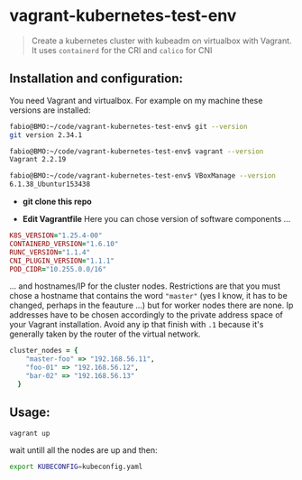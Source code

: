 # vagrant-kubernetes-test-env
> Create a kubernetes cluster with kubeadm on virtualbox with Vagrant. It uses ``containerd`` for the CRI and ``calico`` for CNI

## Installation and configuration:

You need Vagrant and virtualbox. For example on my machine these versions are installed:
```sh
fabio@BMO:~/code/vagrant-kubernetes-test-env$ git --version
git version 2.34.1

fabio@BMO:~/code/vagrant-kubernetes-test-env$ vagrant --version
Vagrant 2.2.19

fabio@BMO:~/code/vagrant-kubernetes-test-env$ VBoxManage --version
6.1.38_Ubuntur153438
```
* **git clone this repo**

* **Edit Vagrantfile**
Here you can chose version of software components ...

```ruby
K8S_VERSION="1.25.4-00"
CONTAINERD_VERSION="1.6.10"
RUNC_VERSION="1.1.4"
CNI_PLUGIN_VERSION="1.1.1"
POD_CIDR="10.255.0.0/16"
```

... and hostnames/IP for the cluster nodes. Restrictions are that you must chose a hostname that contains the word ``"master"`` (yes I know, it has to be changed, perhaps in the feauture ...) 
but for worker nodes there are none. 
Ip addresses have to be chosen accordingly to the private address space of your Vagrant installation.
Avoid any ip that finish with ``.1`` because it's generally taken by the router of the virtual network.

```ruby
cluster_nodes = { 
    "master-foo" => "192.168.56.11", 
    "foo-01" => "192.168.56.12",
    "bar-02" => "192.168.56.13"
  }
```

## Usage:

```sh
vagrant up
```

  wait untill all the nodes are up and then:
  
```sh
export KUBECONFIG=kubeconfig.yaml
```
